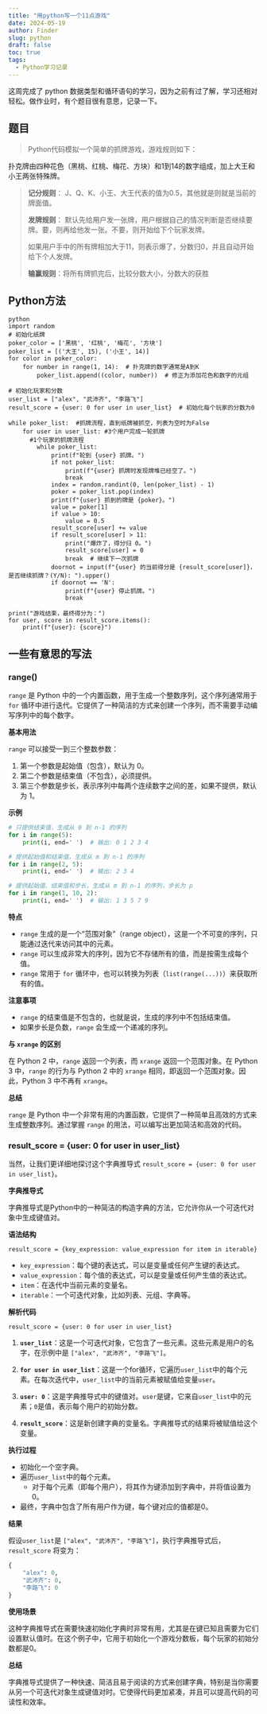 ```yaml
---
title: "用python写一个11点游戏"
date: 2024-05-19
author: Finder
slug: python
draft: false
toc: true
tags: 
  - Python学习记录
---
```


这周完成了 python 数据类型和循环语句的学习，因为之前有过了解，学习还相对轻松。做作业时，有个题目很有意思，记录一下。

## 题目
>Python代码模拟一个简单的抓牌游戏，游戏规则如下：
>
扑克牌由四种花色（黑桃、红桃、梅花、方块）和1到14的数字组成，加上大王和小王两张特殊牌。
>
>**记分规则**： J、Q、K、小王、大王代表的值为0.5，其他就是则就是当前的牌面值。
>
>**发牌规则**：
>默认先给用户发一张牌，用户根据自己的情况判断是否继续要牌。要，则再给他发一张。不要，则开始给下个玩家发牌。
>
>如果用户手中的所有牌相加大于11，则表示爆了，分数归0，并且自动开始给下个人发牌。
>
>**输赢规则**：将所有牌抓完后，比较分数大小，分数大的获胜


## Python方法

```
python
import random
# 初始化纸牌
poker_color = ['黑桃', '红桃', '梅花', '方块']
poker_list = [('大王', 15), ('小王', 14)]
for color in poker_color:
    for number in range(1, 14):  # 扑克牌的数字通常是A到K
        poker_list.append((color, number))  # 修正为添加花色和数字的元组

# 初始化玩家和分数
user_list = ["alex", "武沛齐", "李路飞"]
result_score = {user: 0 for user in user_list}  # 初始化每个玩家的分数为0

while poker_list:  #抓牌流程，直到纸牌被抓空，列表为空时为False
    for user in user_list: #3个用户完成一轮抓牌
	  #1个玩家的抓牌流程
        while poker_list:  
            print(f"轮到 {user} 抓牌。")
            if not poker_list:
                print(f"{user} 抓牌时发现牌堆已经空了。")
                break
            index = random.randint(0, len(poker_list) - 1)
            poker = poker_list.pop(index)
            print(f"{user} 抓到的牌是 {poker}。")
            value = poker[1]
            if value > 10:
                value = 0.5
            result_score[user] += value
            if result_score[user] > 11:
                print("爆炸了，得分归 0。")
                result_score[user] = 0
                break  # 继续下一次抓牌
            doornot = input(f"{user} 的当前得分是 {result_score[user]}，是否继续抓牌？(Y/N): ").upper()
            if doornot == 'N':
                print(f"{user} 停止抓牌。")
                break

print("游戏结束，最终得分为：")
for user, score in result_score.items():
    print(f"{user}: {score}")

```

## 一些有意思的写法

### range()
`range` 是 Python 中的一个内置函数，用于生成一个整数序列，这个序列通常用于 `for` 循环中进行迭代。它提供了一种简洁的方式来创建一个序列，而不需要手动编写序列中的每个数字。

**基本用法**

`range` 可以接受一到三个整数参数：

1. 第一个参数是起始值（包含），默认为 0。
2. 第二个参数是结束值（不包含），必须提供。
3. 第三个参数是步长，表示序列中每两个连续数字之间的差，如果不提供，默认为 1。

**示例**

```python
# 只提供结束值，生成从 0 到 n-1 的序列
for i in range(5):
    print(i, end=' ')  # 输出: 0 1 2 3 4

# 提供起始值和结束值，生成从 m 到 n-1 的序列
for i in range(2, 5):
    print(i, end=' ')  # 输出: 2 3 4

# 提供起始值、结束值和步长，生成从 m 到 n-1 的序列，步长为 p
for i in range(1, 10, 2):
    print(i, end=' ')  # 输出: 1 3 5 7 9
```

**特点**

- `range` 生成的是一个“范围对象”（range object），这是一个不可变的序列，只能通过迭代来访问其中的元素。
- `range` 可以生成非常大的序列，因为它不存储所有的值，而是按需生成每个值。
- `range` 常用于 `for` 循环中，也可以转换为列表（`list(range(...))`）来获取所有的值。

**注意事项**

- `range` 的结束值是不包含的，也就是说，生成的序列中不包括结束值。
- 如果步长是负数，`range` 会生成一个递减的序列。

**与 `xrange` 的区别**

在 Python 2 中，`range` 返回一个列表，而 `xrange` 返回一个范围对象。在 Python 3 中，`range` 的行为与 Python 2 中的 `xrange` 相同，即返回一个范围对象。因此，Python 3 中不再有 `xrange`。

**总结**

`range` 是 Python 中一个非常有用的内置函数，它提供了一种简单且高效的方式来生成整数序列。通过掌握 `range` 的用法，可以编写出更加简洁和高效的代码。

### result_score = {user: 0 for user in user_list} 

当然，让我们更详细地探讨这个字典推导式 `result_score = {user: 0 for user in user_list}`。

**字典推导式**

字典推导式是Python中的一种简洁的构造字典的方法，它允许你从一个可迭代对象中生成键值对。

**语法结构**

`result_score = {key_expression: value_expression for item in iterable}`

- `key_expression`：每个键的表达式，可以是变量或任何产生键的表达式。
- `value_expression`：每个值的表达式，可以是变量或任何产生值的表达式。
- `item`：在迭代中当前元素的变量名。
- `iterable`：一个可迭代对象，比如列表、元组、字典等。

**解析代码**

`result_score = {user: 0 for user in user_list}`

1. **`user_list`**：这是一个可迭代对象，它包含了一些元素。这些元素是用户的名字，在示例中是 `["alex", "武沛齐", "李路飞"]`。

2. **`for user in user_list`**：这是一个for循环，它遍历`user_list`中的每个元素。在每次迭代中，`user_list`中的当前元素被赋值给变量`user`。

3. **`user: 0`**：这是字典推导式中的键值对。`user`是键，它来自`user_list`中的元素；`0`是值，表示每个用户的初始分数。

4. **`result_score`**：这是新创建字典的变量名。字典推导式的结果将被赋值给这个变量。

**执行过程**

- 初始化一个空字典。
- 遍历`user_list`中的每个元素。
  - 对于每个元素（即每个用户），将其作为键添加到字典中，并将值设置为0。
- 最终，字典中包含了所有用户作为键，每个键对应的值都是0。

**结果**

假设`user_list`是 `["alex", "武沛齐", "李路飞"]`，执行字典推导式后，`result_score` 将变为：

```python
{
    "alex": 0,
    "武沛齐": 0,
    "李路飞": 0
}
```

**使用场景**

这种字典推导式在需要快速初始化字典时非常有用，尤其是在键已知且需要为它们设置默认值时。在这个例子中，它用于初始化一个游戏分数板，每个玩家的初始分数都是0。

**总结**

字典推导式提供了一种快速、简洁且易于阅读的方式来创建字典，特别是当你需要从另一个可迭代对象生成键值对时。它使得代码更加紧凑，并且可以提高代码的可读性和效率。






